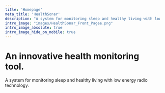 ```yaml
---
title: 'Homepage'
meta_title: 'HealthSonar'
description: "A system for monitoring sleep and healthy living with low energy radio technology."
intro_image: "images/HealthSonar_Front_Pagee.png"
intro_image_absolute: true
intro_image_hide_on_mobile: true
---
```


# An innovative health monitoring tool.

A system for monitoring sleep and healthy living with low energy radio technology.